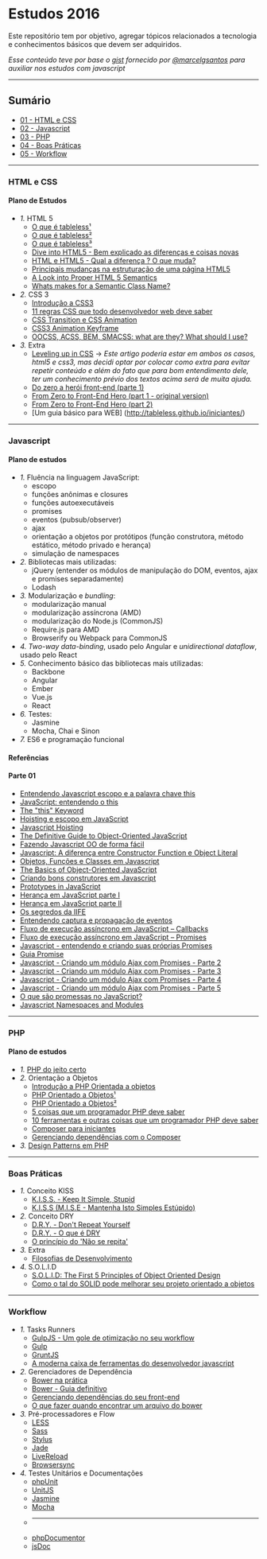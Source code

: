 # Estudos 2016

Este repositório tem por objetivo, agregar tópicos relacionados a tecnologia e conhecimentos básicos que devem ser adquiridos.

_Esse conteúdo teve por base o [gist](https://gist.github.com/marcelgsantos/b263c6da077366edecc6f8168c0501bd) fornecido por [@marcelgsantos](https://github.com/marcelgsantos) para auxiliar nos estudos com javascript_

---

## Sumário
* [01 - HTML e CSS](#html-e-css)
* [02 - Javascript](#javascript)
* [03 - PHP](#php)
* [04 - Boas Práticas](#boas-práticas)
* [05 - Workflow](#workflow)

---

### HTML e CSS
#### Plano de Estudos
* *1.* HTML 5
	* [O que é tableless¹](http://tableless.com.br/o-que-etableless/)
	* [O que é tableless²](https://pt.wikipedia.org/wiki/Tableless)
	* [O que é tableless³](https://www.oficinadanet.com.br/post/306-o_que_e_tableless_e_como_funciona_essa_metodologia39)
	* [Dive into HTML5 - Bem explicado as diferenças e coisas novas](https://diveintohtml5.com.br/)
	* [HTML e HTML5 - Qual a diferença ? O que muda?](http://www.htmlprogressivo.net/2014/02/HTML-HTML5-Qual-a-Diferenca-O-que-muda.html)
	* [Principais mudanças na estruturação de uma página HTML5](http://www.linhadecodigo.com.br/artigo/3518/principais-mudancas-na-estruturacao-de-uma-pagina-com-html-5.aspx)
	* [A Look into Proper HTML 5 Semantics](http://www.hongkiat.com/blog/html-5-semantics/)
	* [Whats makes for a Semantic Class Name?](https://css-tricks.com/semantic-class-names/)
* *2.* CSS 3
	* [Introdução a CSS3](http://www.criarweb.com/artigos/introducao-a-css3.html)
	* [11 regras CSS que todo desenvolvedor web deve saber](http://wpmidia.com.br/desenvolvimento-web/11-regras-css-todo-desenvolvedor-web-deve-saber/)
	* [CSS Transition e CSS Animation](http://tableless.com.br/transition-e-animation/)
	* [CSS3 Animation Keyframe](http://tableless.com.br/css3-animation-keyframe/)
	* [OOCSS, ACSS, BEM, SMACSS: what are they? What should I use?](http://clubmate.fi/oocss-acss-bem-smacss-what-are-they-what-should-i-use/)
* *3.* Extra
	* [Leveling up in CSS](https://medium.freecodecamp.com/leveling-up-css-44b5045a2667#.vjrbwbvp2) -> _Este artigo poderia estar em ambos os casos, html5 e css3, mas decidi optar por colocar como extra para evitar repetir conteúdo e além do fato que para bom entendimento dele, ter um conhecimento prévio dos textos acima será de muita ajuda._
	* [Do zero a herói front-end (parte 1)](http://imasters.com.br/front-end/do-zero-heroi-front-end-parte-01/?utm_source=iMasters&utm_campaign=b9f7ba5506-ds_2015_08_18&utm_medium=email&utm_term=0_c1528e6ab3-b9f7ba5506-360665793)
	* [From Zero to Front-End Hero (part 1 - original version)](https://medium.freecodecamp.com/from-zero-to-front-end-hero-part-1-7d4f7f0bff02)
	* [From Zero to Front-End Hero (part 2)](https://medium.freecodecamp.com/from-zero-to-front-end-hero-part-2-adfa4824da9b#.ksbfdjpru)
	* [Um guia básico para WEB] (http://tableless.github.io/iniciantes/)

---

### Javascript
#### Plano de estudos

* *1.* Fluência na linguagem JavaScript:
	* escopo
	* funções anônimas e closures
	* funções autoexecutáveis
	* promises
	* eventos (pubsub/observer)
	* ajax
	* orientação a objetos por protótipos (função construtora, método estático, método privado e herança)
	* simulação de namespaces
* *2.* Bibliotecas mais utilizadas:
	* jQuery (entender os módulos de manipulação do DOM, eventos, ajax e promises separadamente)
	* Lodash
* *3.* Modularização e *bundling*:
	* modularização manual
	* modularização assíncrona (AMD)
	* modularização do Node.js (CommonJS)
	* Require.js para AMD
	* Browserify ou Webpack para CommonJS
* *4.* *Two-way data-binding*, usado pelo Angular e *unidirectional dataflow*, usado pelo React
* *5.* Conhecimento básico das bibliotecas mais utilizadas:
	* Backbone
	* Angular
	* Ember
	* Vue.js
	* React
* *6.* Testes:
	* Jasmine
	* Mocha, Chai e Sinon
* *7.* ES6 e programação funcional

#### Referências

#### Parte 01

* [Entendendo Javascript escopo e a palavra chave this](http://www.abequar.net/posts/entendendo-javascript-escopo-e-a-palavra-chave-this)
* [JavaScript: entendendo o this](http://tableless.com.br/javascript-entendendo-o-this/#.Ut2RwnlpRm0)
* [The "this" Keyword](http://code.tutsplus.com/tutorials/the-this-keyword--net-36027)
* [Hoisting e escopo em JavaScript](http://loopinfinito.com.br/2014/10/29/hoisting-e-escopo-em-javascript/)
* [Javascript Hoisting](http://www.abequar.net/posts/javascript-hoisting)
* [The Definitive Guide to Object-Oriented JavaScript](https://www.youtube.com/watch?v=PMfcsYzj-9M&list=PLiY_jvnZ_8vWa-c6klgQ3d34aPGXyhspQ)
* [Fazendo Javascript OO de forma fácil](http://www.klauslaube.com.br/2011/05/16/fazendo-javascript-oo-de-forma-facil.html)
* [Javascript: A diferença entre Constructor Function e Object Literal](http://www.klauslaube.com.br/2011/10/23/javascript-constructor-function-object-literal.html)
* [Objetos, Funções e Classes em Javascript](http://www.abequar.net/posts/objetos,--fun%C3%A7%C3%B5es-e-classes-em-javascript)
* [The Basics of Object-Oriented JavaScript](http://code.tutsplus.com/tutorials/the-basics-of-object-oriented-javascript--net-7670)
* [Criando bons construtores em Javascript](http://jcemer.com/construtores-em-javascript.html)
* [Prototypes in JavaScript](http://code.tutsplus.com/tutorials/prototypes-in-javascript-what-you-need-to-know--net-24949)
* [Herança em JavaScript parte I](http://loopinfinito.com.br/2012/05/04/heranca-em-javascript-parte-1/)
* [Herança em JavaScript parte II](http://loopinfinito.com.br/2013/02/05/heranca-em-javascript-parte-2/)
* [Os segredos da IIFE](http://blog.da2k.com.br/2015/02/20/os-segredos-da-iife/)
* [Entendendo captura e propagação de eventos](http://loopinfinito.com.br/2013/05/14/entendendo-captura-e-propagacao-de-eventos/)
* [Fluxo de execução assíncrono em JavaScript – Callbacks](http://tableless.com.br/fluxo-de-execucao-assincrono-em-javascript-callbacks/)
* [Fluxo de execução assíncrono em JavaScript – Promises](http://tableless.com.br/fluxo-de-execucao-assincrono-em-javascript-promises/)
* [Javascript - entendendo e criando suas próprias Promises](http://blog.da2k.com.br/2015/03/05/javascript-entendendo-e-criando-suas-proprias-promises/)
* [Guia Promise](https://gist.github.com/wkrueger/573c4be8d5081ca6aee9d445fac3c668)
* [Javascript - Criando um módulo Ajax com Promises - Parte 2](http://blog.da2k.com.br/2015/03/08/javascript-criando-um-modulo-ajax-com-promises-parte-2/)
* [Javascript - Criando um módulo Ajax com Promises - Parte 3](http://blog.da2k.com.br/2015/03/08/javascript-criando-um-modulo-ajax-com-promises-parte-3/)
* [Javascript - Criando um módulo Ajax com Promises - Parte 4](http://blog.da2k.com.br/2015/03/08/javascript-criando-um-modulo-ajax-com-promises-parte-4/)
* [Javascript - Criando um módulo Ajax com Promises - Parte 5](http://blog.da2k.com.br/2015/03/08/javascript-criando-um-modulo-ajax-com-promises-parte-5/)
* [O que são promessas no JavaScript?](http://blog.taller.net.br/o-que-sao-promessas-javascript/)
* [Javascript Namespaces and Modules](https://www.kenneth-truyers.net/2013/04/27/javascript-namespaces-and-modules/)

---

### PHP
#### Plano de estudos
* *1.* [PHP do jeito certo](http://br.phptherightway.com/)
* *2.* Orientação a Objetos
	* [Introdução a PHP Orientada a objetos](http://www.kadunew.com/blog/php/introducao-php-orientado-a-objetos-objetos-e-classes)
	* [PHP Orientado a Objetos¹](http://www.adianti.com.br/phpoo_mostra.pdf)
	* [PHP Orientado a Objetos²](http://code.tutsplus.com/pt/tutorials/object-oriented-php-for-beginners--net-12762)
	* [5 coisas que um programador PHP deve saber](http://phpsp.org.br/5-coisas-que-um-programador-php-precisa/)
	* [10 ferramentas e outras coisas que um programador PHP deve saber](https://www.webdevbr.com.br/10-ferramentas-e-outras-coisas-que-todo-desenvolvedor-php-deve-dominar)
	* [Composer para iniciantes](http://tableless.com.br/composer-para-iniciantes/)
	* [Gerenciando dependências com o Composer](http://blog.thiagobelem.net/gerenciando-dependencias-com-o-composer)
* *3.* [Design Patterns em PHP](http://br.phptherightway.com/pages/Design-Patterns.html)

---

### Boas Práticas
* *1.* Conceito KISS
	* [K.I.S.S. - Keep It Simple, Stupid](https://pt.wikipedia.org/wiki/Keep_It_Simple)
	* [K.I.S.S (M.I.S.E - Mantenha Isto Simples Estúpido)](https://tisimples.wordpress.com/2009/04/29/kiss-keep-it-simple-stupid-mantenha-isto-simples-estupido/)
* *2.* Conceito DRY
	* [D.R.Y. - Don't Repeat Yourself](https://pt.wikipedia.org/wiki/Don%27t_repeat_yourself)
	* [D.R.Y. - O que é DRY](http://abap101.com/2009/05/28/o-que-e-ser-dry/)
	* [O princípio do 'Não se repita'](https://www.profissionaisti.com.br/2014/06/o-principio-do-nao-se-repita-dry/)
* *3.* Extra
	* [Filosofias de Desenvolvimento](http://wbruno.com.br/php/boas-praticas-de-programacao-filosofias-de-desenvolvimento/)
* *4.* S.O.L.I.D
	* [S.O.L.I.D: The First 5 Principles of Object Oriented Design](https://scotch.io/bar-talk/s-o-l-i-d-the-first-five-principles-of-object-oriented-design)
	* [Como o tal do SOLID pode melhorar seu projeto orientado a objetos](http://www.itexto.net/devkico/?p=1105)

---

### Workflow
* *1.* Tasks Runners
	* [GulpJS - Um gole de otimização no seu workflow](http://blog.da2k.com.br/2015/01/24/gulpjs-um-gole-de-otimizacao-no-seu-workflow/)
	* [Gulp](http://desenvolvimentoparaweb.com/javascript/gulp/)
	* [GruntJS](http://www.webcis.com.br/o-que-e-o-gruntjs-por-onde-comecar-como-usar-o-gruntjs.html)
	* [A moderna caixa de ferramentas do desenvolvedor javascript](https://www.infoq.com/br/articles/modern-javascript-toolbox)
* *2.* Gerenciadores de Dependência 
	* [Bower na prática](http://tableless.com.br/bower-na-pratica/)
	* [Bower - Guia definitivo](http://www.carvalhoweb.com/articles/bower-guia-definitivo/)
	* [Gerenciando dependências do seu front-end](http://www.vitorbritto.com.br/blog/gerenciando-dependencias-front-end-no-seu-projeto/)
	* [O que fazer quando encontrar um arquivo do bower](http://webdesign.tutsplus.com/pt/tutorials/quick-tip-what-to-do-when-you-encounter-a-bower-file--cms-21162)
*  *3.* Pré-processadores e Flow
	* [LESS](http://lesscss.loopinfinito.com.br/)
	* [Sass](http://sass-lang.com/)
	* [Stylus](http://stylus-lang.com/)
	* [Jade](http://jade-lang.com/)
	* [LiveReload](http://livereload.com/)
	* [Browsersync](https://www.browsersync.io/)
*  *4.* Testes Unitários e Documentações
	* [phpUnit](https://phpunit.de/)
	* [UnitJS](http://unitjs.com/)
	* [Jasmine](http://jasmine.github.io/2.4/introduction.html)
	* [Mocha](https://mochajs.org/)
	* ---
	* [phpDocumentor](https://www.phpdoc.org/)
	* [jsDoc](http://usejsdoc.org/about-getting-started.html)

